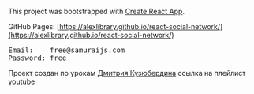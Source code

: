 This project was bootstrapped with [Create React App](https://github.com/facebook/create-react-app).

GitHub Pages: [https://alexlibrary.github.io/react-social-network/](https://alexlibrary.github.io/react-social-network/)
<pre>
Email:    free@samuraijs.com
Password: free
</pre>
Проект создан по урокам [Дмитрия Кузюбердина](https://github.com/Dimych) ссылка на плейлист [youtube](https://www.youtube.com/watch?v=gb7gMluAeao&list=PLcvhF2Wqh7DNVy1OCUpG3i5lyxyBWhGZ8)
